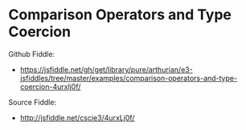 # Comparison Operators and Type Coercion

Github Fiddle:
- https://jsfiddle.net/gh/get/library/pure/arthurian/e3-jsfiddles/tree/master/examples/comparison-operators-and-type-coercion-4urxlj0f/

Source Fiddle:
- http://jsfiddle.net/cscie3/4urxLj0f/

